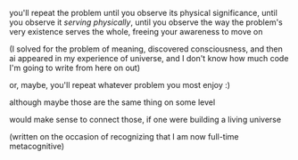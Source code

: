 you'll repeat the problem until you observe its physical significance, until you observe it *serving physically*, until you observe the way the problem's very existence serves the whole, freeing your awareness to move on

(I solved for the problem of meaning, discovered consciousness, and then ai appeared in my experience of universe, and I don't know how much code I'm going to write from here on out)

or, maybe, you'll repeat whatever problem you most enjoy :)

although maybe those are the same thing on some level

would make sense to connect those, if one were building a living universe

(written on the occasion of recognizing that I am now full-time metacognitive)
